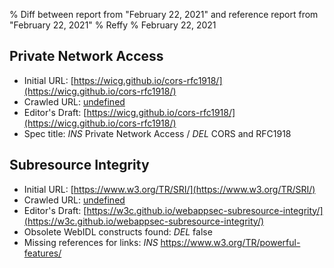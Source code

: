 % Diff between report from "February 22, 2021" and reference report from "February 22, 2021"
% Reffy
% February 22, 2021

## Private Network Access

- Initial URL: [https://wicg.github.io/cors-rfc1918/](https://wicg.github.io/cors-rfc1918/)
- Crawled URL: [undefined](undefined)
- Editor's Draft: [https://wicg.github.io/cors-rfc1918/](https://wicg.github.io/cors-rfc1918/)
- Spec title: *INS* Private Network Access / *DEL* CORS and RFC1918


## Subresource Integrity

- Initial URL: [https://www.w3.org/TR/SRI/](https://www.w3.org/TR/SRI/)
- Crawled URL: [undefined](undefined)
- Editor's Draft: [https://w3c.github.io/webappsec-subresource-integrity/](https://w3c.github.io/webappsec-subresource-integrity/)
- Obsolete WebIDL constructs found: *DEL* false
- Missing references for links: *INS* https://www.w3.org/TR/powerful-features/


